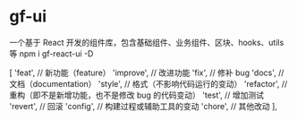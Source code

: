 # gf-ui

一个基于 React 开发的组件库，包含基础组件、业务组件、区块、hooks、utils 等
npm i gf-react-ui -D

[
'feat', // 新功能（feature）
'improve', // 改进功能
'fix', // 修补 bug
'docs', // 文档（documentation）
'style', // 格式（不影响代码运行的变动）
'refactor', // 重构（即不是新增功能，也不是修改 bug 的代码变动）
'test', // 增加测试
'revert', // 回滚
'config', // 构建过程或辅助工具的变动
'chore', // 其他改动
],

